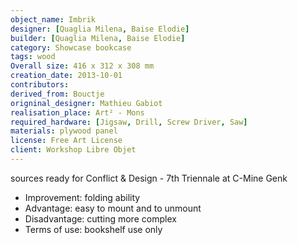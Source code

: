 ```yaml
---
object_name: Imbrik
designer: [Quaglia Milena, Baise Elodie]
builder: [Quaglia Milena, Baise Elodie]
category: Showcase bookcase
tags: wood
Overall size: 416 x 312 x 308 mm
creation_date: 2013-10-01
contributors:
derived_from: Bouctje
origninal_designer: Mathieu Gabiot
realisation_place: Art² - Mons
required_hardware: [Jigsaw, Drill, Screw Driver, Saw]
materials: plywood panel
license: Free Art License
client: Workshop Libre Objet
---
```

sources ready for Conflict & Design - 7th Triennale at C-Mine Genk

- Improvement: folding ability
- Advantage: easy to mount and to unmount
- Disadvantage: cutting more complex
- Terms of use: bookshelf use only
